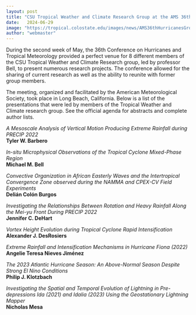 ```yaml
---
layout: post
title: "CSU Tropical Weather and Climate Research Group at the AMS 36th Conference on Hurricanes and Tropical Meteorology"
date:   2024-06-29
image: "https://tropical.colostate.edu/images/news/AMS36thHurricanesGroupDinner.jpg"
author: "webmaster"
---
```


During the second week of May, the 36th Conference on Hurricanes and Tropical Meteorology provided a perfect venue for 8 different members of the CSU Tropical Weather and Climate Research group, led by professor Bell, to present numerous research projects.   The conference allowed for the sharing of current research as well as the ability to reunite with former group members.  


<!--more-->

The meeting, organized and facilitated by the American Meteorological Society, took place in Long Beach, California.  Below is a list of the presentations that were led by members of the Tropical Weather and Climate research group.  See the official agenda for abstracts and complete author lists.

*A Mesoscale Analysis of Vertical Motion Producing Extreme Rainfall during PRECIP 2022*<br />
**Tyler W. Barbero** 

*In-situ Microphysical Observations of the Tropical Cyclone Mixed-Phase Region*<br />
**Michael M. Bell**

*Convective Organization in African Easterly Waves and the Intertropical Convergence Zone observed during the NAMMA and CPEX-CV Field Experiments*<br />
**Delián Colón Burgos**

*Investigating the Relationships Between Rotation and Heavy Rainfall Along the Mei-yu Front During PRECIP 2022*<br />
**Jennifer C. DeHart**

*Vortex Height Evolution during Tropical Cyclone Rapid Intensification*<br />
**Alexander J. DesRosiers**

*Extreme Rainfall and Intensification Mechanisms in Hurricane Fiona (2022)*<br />
**Angelie Teresa Nieves Jiménez**

*The 2023 Atlantic Hurricane Season: An Above-Normal Season Despite Strong El Nino Conditions*<br />
**Philip J. Klotzbach**

*Investigating the Spatial and Temporal Evolution of Lightning in Pre-depressions Ida (2021) and Idalia (2023) Using the Geostationary Lightning Mapper*<br />
**Nicholas Mesa** 





